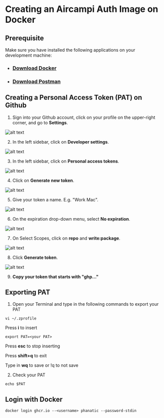 # Creating an Aircampi Auth Image on Docker

## Prerequisite
Make sure you have installed the following applications on your development machine:
- ### [Download Docker](https://docs.docker.com/get-docker/)
  
- ### [Download Postman](https://www.postman.com/downloads/)

## Creating a Personal Access Token (PAT) on Github

1. Sign into your Github account, click on your profile on the upper-right corner, and go to **Settings**. 

![alt text](https://github.com/tsetsuukhei/E-Mongo1ia/blob/main/tutorial/github-1-settings.png?raw=true)

2. In the left sidebar, click on **Developer settings**.

![alt text](https://github.com/tsetsuukhei/E-Mongo1ia/blob/main/tutorial/github-2-developer-settings.png?raw=true)

3. In the left sidebar, click on **Personal access tokens**.

![alt text](https://github.com/tsetsuukhei/E-Mongo1ia/blob/main/tutorial/github-3-pat.png?raw=true)

4. Click on **Generate new token**.

![alt text](https://github.com/tsetsuukhei/E-Mongo1ia/blob/main/tutorial/github-4-new-token.png?raw=true)

5. Give your token a name. E.g. "Work Mac".

![alt text](https://github.com/tsetsuukhei/E-Mongo1ia/blob/main/tutorial/github-5-note.png?raw=true)

6. On the expiration drop-down menu, select **No expiration**.

![alt text](https://github.com/tsetsuukhei/E-Mongo1ia/blob/main/tutorial/github-6-expiration.png?raw=true)

7. On Select Scopes, click on **repo** and **write:package**.

![alt text](https://github.com/tsetsuukhei/E-Mongo1ia/blob/main/tutorial/github-7-scope.png?raw=true)

8. Click **Generate token**.

![alt text](https://github.com/tsetsuukhei/E-Mongo1ia/blob/main/tutorial/github-8-generate.png?raw=true)

9. **Copy your token that starts with "ghp..."**

## Exporting PAT

1. Open your Terminal and type in the following commands to export your PAT


  ```
  vi ~/.zprofile
  
  ```
Press **i** to insert

  ```
  export PAT=<your PAT>
  
  ```

Press **esc** to stop inserting

Press **shift+q** to exit

Type in **wq** to save or !q to not save 

2. Check your PAT

  ```
  echo $PAT
  
  ```
  
## Login with Docker

  ```
  docker login ghcr.io --<username> phanatic --password-stdin
  
  ```
